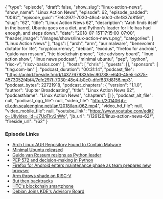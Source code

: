 {
  "type": "episode",
  "draft": false,
  "show_slug": "linux-action-news",
  "show_name": "Linux Action News",
  "episode": 62,
  "episode_padded": "0062",
  "episode_guid": "7efc297f-7030-48c4-b0c0-dfef837d8156",
  "slug": "62",
  "title": "Linux Action News 62",
  "description": "Arch finds itself in the barrel, Ubuntu goes on a diet, and Python's leader for life has had enough, and steps down.",
  "date": "2018-07-15T17:15:00-07:00",
  "header_image": "/images/shows/linux-action-news.png",
  "categories": [
    "Linux Action News"
  ],
  "tags": [
    "arch",
    "arm",
    "aur malware",
    "benevolent dictator for life",
    "cryptocurrency",
    "debian",
    "exodus",
    "firefox for android",
    "guido van rossum",
    "htc blockchain phone",
    "kde advisory board",
    "linux action show",
    "linux news podcast",
    "minimal ubuntu",
    "pep",
    "python",
    "risc-v",
    "riscv-basics.com"
  ],
  "hosts": [
    "chris"
  ],
  "guests": [],
  "sponsors": [
    "ting.com-lan"
  ],
  "podcast_duration": "00:31:14",
  "podcast_file": "https://aphid.fireside.fm/d/1437767933/dec90738-e640-45e5-b375-4573052f4bf4/7efc297f-7030-48c4-b0c0-dfef837d8156.mp3",
  "podcast_bytes": 22721918,
  "podcast_chapters": {
    "version": "1.1.0",
    "author": "Jupiter Broadcasting",
    "title": "Linux Action News 62",
    "podcastName": "Linux Action News",
    "chapters": []
  },
  "podcast_alt_file": null,
  "podcast_ogg_file": null,
  "video_file": "http://201406.jb-dl.cdn.scaleengine.net/lan/2018/lan-062.mp4",
  "video_hd_file": null,
  "video_mobile_file": null,
  "youtube_link": "https://www.youtube.com/edit?o=U&video_id=J7UpTkv2nWo",
  "jb_url": "/126126/linux-action-news-62/",
  "fireside_url": "/62"
}


### Episode Links

  * [Arch Linux AUR Repository Found to Contain Malware](https://sensorstechforum.com/arch-linux-aur-repository-found-contain-malware/ "Arch Linux AUR Repository Found to Contain Malware")
  * [Minimal Ubuntu released](https://blog.ubuntu.com/2018/07/09/minimal-ubuntu-released "Minimal Ubuntu released")
  * [Guido van Rossum resigns as Python leader](https://lwn.net/Articles/759654/ "Guido van Rossum resigns as Python leader")
  * [PEP 572 and decision-making in Python](https://lwn.net/Articles/757713/ "PEP 572 and decision-making in Python")
  * [Firefox for Android enters maintenance phase as team prepares new browser](https://www.xda-developers.com/firefox-android-maintenance-new-browser/ "Firefox for Android enters maintenance phase as team prepares new browser")
  * [Arm throws shade on RISC-V](https://www.phoronix.com/scan.php?page=news_item&px=ARM-RISC-V-Facts "Arm throws shade on RISC-V")
  * [But then backtracks](https://www.theregister.co.uk/2018/07/10/arm_riscv_website/ "But then backtracks")
  * [HTC's blockchain smartphone](https://www.theverge.com/2018/7/10/17548104/htc-exodus-blockchain-powered-smartphone "HTC's blockchain smartphone")
  * [Debian Joins KDE's Advisory Board](https://dot.kde.org/2018/07/12/debian-joins-kdes-advisory-board "Debian Joins KDE's Advisory Board")


